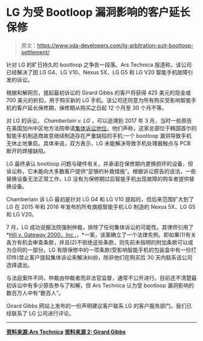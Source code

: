 # LG 为受 Bootloop 漏洞影响的客户延长保修

> 原文：<https://www.xda-developers.com/lg-arbitration-suit-bootloop-settlement/>

针对 LG 的旷日持久的 bootloop 之争告一段落。Ars Technica 报道称，该公司已经解决了因 LG G4、LG V10、Nexus 5X、LG G5 和 LG V20 智能手机故障引发的诉讼。

根据和解网页，提起最初诉讼的 Girard Gibbs 的客户将获得 425 美元的现金或 700 美元的折扣，用于购买新的 LG 手机。该公司还同意为所有购买受影响智能手机的客户延长保修期，保修期从购买之日起 12 个月至 30 个月不等。

对 LG 的诉讼， *Chamberlain v. LG* ，可以追溯到 2017 年 3 月，当时一些原告在美国加州中区地方法院申请[集体诉讼地位](https://www.xda-developers.com/lg-sued-lg-g4-lg-v10-bootloop-issues/)。他们声称，这家总部位于韩国首尔的智能手机制造商故意继续制造存在严重缺陷的手机:一个 bootloop 漏洞导致手机无休止地重启。具体来说，双方表示，LG 未能解决导致手机处理器触点与 PCB 断开的焊接缺陷。

LG 最终承认 bootloop 问题与硬件有关，并承诺在保修期内更换损坏的设备，但诉讼称，它未能向大多数客户提供“足够的补救措施”。根据诉讼原告的说法，一些替换设备无法正常工作，LG 没有为保修期过后智能手机出现故障的购车者提供替换设备。

Chamberlain 诉 LG 最初是针对 LG G4 和 LG V10 提起的，但后来范围扩大到了 LG 在 2015 年和 2016 年发布的所有旗舰智能手机:LG 制造的 Nexus 5X、LG G5 和 LG V20。

7 月，LG 成功说服法院强制仲裁，排除了任何集体诉讼的可能性。其律师引用了 *[Hill v. Gateway 2000，Inc .](http://www.casebriefs.com/blog/law/contracts/contracts-keyed-to-knapp/reaching-agreement-the-process-of-contract-formation/hill-v-gateway-2000-inc-2/)，*一案，该案确立了一个法律先例，即如果(1)有关各方有机会审查条款，并且(2)不拒绝这些条款，则先前未指明的附加条款可以成为合同的一部分。LG 有限保修中的一项条款(受影响智能手机的包装盒中有一份打印件)禁止客户提起集体诉讼来解决纠纷，除非他们在购买后 30 天内联系该公司选择退出。

与法庭案件不同，仲裁由仲裁者而非法官监督，通常不公开进行。目前还不清楚最初诉讼中有多少原告参与了和解，但 Ars Technica 认为受 bootloop 漏洞影响的数百万人中有“数百人”。

Girard Gibbs 网站上发布的一份声明建议客户联系 LG 的客户服务部门。我们已经联系了 LG 公司进行评论。

* * *

[**资料来源:Ars Technica**](https://arstechnica.com/tech-policy/2018/02/lg-extends-warranty-to-30-months-for-those-affected-by-bootloop-issue/) [**资料来源 2: Girard Gibbs**](https://www.girardgibbs.com/lg-g4-bootloop-class-action-lawsuit/)
